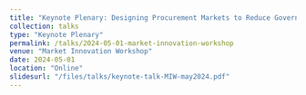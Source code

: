 ```yaml
---
title: "Keynote Plenary: Designing Procurement Markets to Reduce Government Spending"
collection: talks
type: "Keynote Plenary"
permalink: /talks/2024-05-01-market-innovation-workshop
venue: "Market Innovation Workshop"
date: 2024-05-01
location: "Online"
slidesurl: "/files/talks/keynote-talk-MIW-may2024.pdf"
---
```

